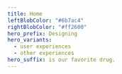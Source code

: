 ```yaml
---
title: Home
leftBlobColor: "#6b7ac4"
rightBlobColor: "#ff2600"
hero_prefix: Designing
hero_variants:
  - user experiences
  - other experiences
hero_suffix: is our favorite drug.
---
```

